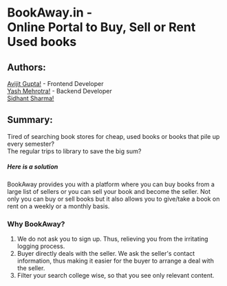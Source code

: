 BookAway.in -  
Online Portal to Buy, Sell or Rent Used books  
===============
  
## Authors:  
[Avijit Gupta!](https://github.com/526avijitgupta) - Frontend Developer   
[Yash Mehrotra!](https://github.com/yashmehrotra) - Backend Developer   
[Sidhant Sharma!](https://github.com/sid15sharma)  
  
## Summary:  
  
Tired of searching book stores for cheap, used books or books that pile up every semester?  
The regular trips to library to save the big sum?  
##### Here is a solution  
BookAway provides you with a platform where you can buy books from a large list of sellers or you can sell your book and become the seller. Not only you can buy or sell books but it also allows you to give/take a book on rent on a weekly or a monthly basis.  
  
### Why BookAway?  
1. We do not ask you to sign up. Thus, relieving you from the irritating logging process.  
2. Buyer directly deals with the seller. We ask the seller's contact information, thus making it easier for the buyer to arrange a deal with the seller.  
3. Filter your search college wise, so that you see only relevant content.  
